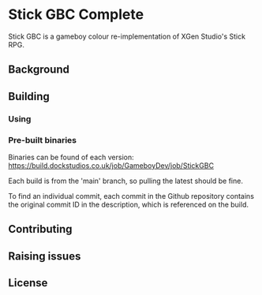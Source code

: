 
# Stick GBC Complete

Stick GBC is a gameboy colour re-implementation of XGen Studio's Stick RPG.

## Background

## Building

### Using 

### Pre-built binaries

Binaries can be found of each version: https://build.dockstudios.co.uk/job/GameboyDev/job/StickGBC

Each build is from the 'main' branch, so pulling the latest should be fine.

To find an individual commit, each commit in the Github repository contains the original commit ID in the description, which is referenced on the build.

## Contributing

## Raising issues

## License
